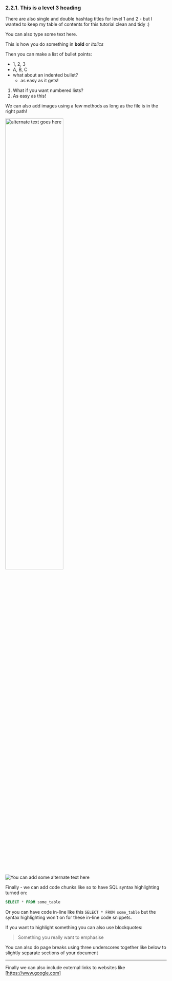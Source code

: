 ### 2.2.1. This is a level 3 heading

There are also single and double hashtag titles for level 1 and 2 - but I wanted to keep my table of contents for this tutorial clean and tidy :)

You can also type some text here.

This is how you do something in **bold** or _italics_

Then you can make a list of bullet points:

* 1, 2, 3
* A, B, C
* what about an indented bullet?
  + as easy as it gets!

1. What if you want numbered lists?
2. As easy as this!

We can also add images using a few methods as long as the file is in the right path!

<img alt="alternate text goes here" src="./lets-do-this.jpg" width="60%" />

![You can add some alternate text here](./doh.jpg)

Finally - we can add code chunks like so to have SQL syntax highlighting turned on:

```sql
SELECT * FROM some_table
```

Or you can have code in-line like this `SELECT * FROM some_table` but the syntax highlighting won't on for these in-line code snippets.

If you want to highlight something you can also use blockquotes:

> Something you really want to emphasise

You can also do page breaks using three underscores together like below to slightly separate sections of your document

---

Finally we can also include external links to websites like [https://www.google.com]